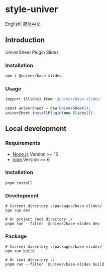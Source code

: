 # style-univer

English| [简体中文](./README-zh.md)

## Introduction

UniverSheet Plugin Slides

### Installation

```bash
npm i @univer/base-slides
```

### Usage

```js
impport {Slides} from '@univer/base-slides'

const univerSheet = new UniverSheet();
univerSheet.installPlugin(new Slides());
```

## Local development

### Requirements

-   [Node.js](https://nodejs.org/en/) Version >= 10
-   [npm](https://www.npmjs.com/) Version >= 6

### Installation

```
pnpm install
```

### Development

```
# Current directory ./packages/base-slides/
npm run dev

# Or project root directory ./
pnpm run --filter  @univer/base-slides dev
```

### Package

```
# Current directory ./packages/base-slides/
npm run build

# Or root directory ./
pnpm run --filter  @univer/base-slides build
```
